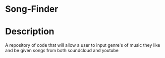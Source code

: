 # Song-Finder

# Description
A repository of code that will allow a user to input genre's of music they like and be given songs from both soundcloud and youtube
